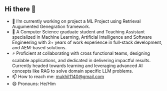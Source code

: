 ## Hi there 👋

<!--
**MukhilV/MukhilV** is a ✨ _special_ ✨ repository because its `README.md` (this file) appears on your GitHub profile.

Here are some ideas to get you started:

- 🌱 I’m currently learning ...
- 👯 I’m looking to collaborate on ...
- 🤔 I’m looking for help with ...
- ⚡ Fun fact: ...

-->

- 🔭 I’m currently working on project a ML Project using Retrieval Augumented Genegration framework.
- 💬 A Computer Science graduate student and Teaching Assistant specialized in Machine Learning, Artificial Intelligence and 
Software Engineering with 3+ years of work experience in full-stack development, and AEM-based solutions.
- ⚡ Proficient at collaborating with cross functional teams, designing scalable applications, and dedicated in delivering impactful results. Currently 
headed towards learning and leveraging advanced AI concepts like RAG to solve domain specific LLM problems. 
- 📫 How to reach me: mukhil1140@gmail.com
- 😄 Pronouns: He/Him


